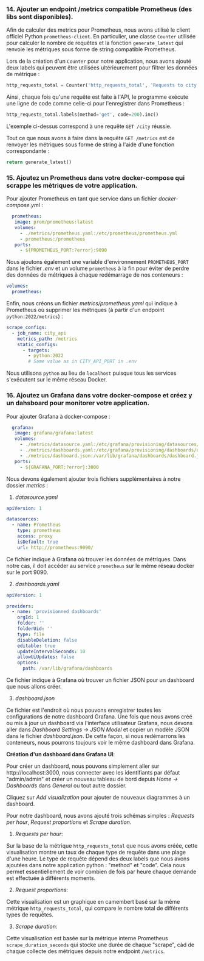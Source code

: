 ### 14. Ajouter un endpoint /metrics compatible Prometheus (des libs sont disponibles).

 Afin de calculer des metrics pour Prometheus, nous avons utilisé le client officiel Python `prometheus-client`. En particulier, une classe `Counter` utilisée pour calculer le nombre de requêtes et la fonction `generate_latest` qui renvoie les métriques sous forme de string compatible Prometheus.

 Lors de la création d'un `Counter` pour notre application, nous avons ajouté deux labels qui peuvent être utilisées ultérieurement pour filtrer les données de métrique :

 ```python
 http_requests_total = Counter('http_requests_total', 'Requests to city API', ['method', 'code'])
 ```

 Ainsi, chaque fois qu'une requête est faite à l'API, le programme exécute une ligne de code comme celle-ci pour l'enregistrer dans Prometheus :

 ```python
 http_requests_total.labels(method='get', code=200).inc()
 ```

 L'exemple ci-dessus correspond à une requête `GET /city` réussie.

 Tout ce que nous avons à faire dans la requête `GET /metrics` est de renvoyer les métriques sous forme de string à l'aide d'une fonction correspondante :

 ```python
 return generate_latest()
 ```

 ### 15. Ajoutez un Prometheus dans votre docker-compose qui scrappe les métriques de votre application.

 Pour ajouter Prometheus en tant que service dans un fichier *docker-compose.yml* :

 ```yml
   prometheus:
    image: prom/prometheus:latest
    volumes:
      - ./metrics/prometheus.yaml:/etc/prometheus/prometheus.yml
      - prometheus:/prometheus
    ports:
      - ${PROMETHEUS_PORT:?error}:9090
 ```

 Nous ajoutons également une variable d'environnement `PROMETHEUS_PORT` dans le fichier *.env* et un volume `prometheus` à la fin pour éviter de perdre des données de métriques à chaque redémarrage de nos conteneurs :

 ```yml
 volumes:
   prometheus:
 ```

 Enfin, nous créons un fichier *metrics/prometheus.yaml* qui indique à Prometheus où supprimer les métriques (à partir d'un endpoint `python:2022/metrics`) :

 ```yml
 scrape_configs:
   - job_name: city_api
     metrics_path: /metrics
     static_configs:
       - targets:
         - python:2022
         # Same value as in CITY_API_PORT in .env
 ```

 Nous utilisons `python` au lieu de `localhost` puisque tous les services s'exécutent sur le même réseau Docker.

 ### 16. Ajoutez un Grafana dans votre docker-compose et créez y un dahsboard pour monitorer votre application.

 Pour ajouter Grafana à docker-compose :

 ```yml
   grafana:
    image: grafana/grafana:latest
    volumes:
      - ./metrics/datasource.yaml:/etc/grafana/provisioning/datasources/datasource.yaml
      - ./metrics/dashboards.yaml:/etc/grafana/provisioning/dashboards/dashboards.yaml
      - ./metrics/dashboard.json:/var/lib/grafana/dashboards/dashboard.json
    ports:
      - ${GRAFANA_PORT:?error}:3000
```
 Nous devons également ajouter trois fichiers supplémentaires à notre dossier *metrics* :

 1. *datasource.yaml*

 ```yml
 apiVersion: 1

 datasources:
   - name: Prometheus
     type: prometheus
     access: proxy
     isDefault: true
     url: http://prometheus:9090/
 ```
 Ce fichier indique à Grafana où trouver les données de métriques. Dans notre cas, il doit accéder au service `prometheus` sur le même réseau docker sur le port 9090.

 2. *dashboards.yaml*

 ```yml
 apiVersion: 1

 providers:
   - name: 'provisionned dashboards'
     orgId: 1
     folder: ''
     folderUid: ''
     type: file
     disableDeletion: false
     editable: true
     updateIntervalSeconds: 10
     allowUiUpdates: false
     options:
       path: /var/lib/grafana/dashboards
 ```

 Ce fichier indique à Grafana où trouver un fichier JSON pour un dashboard que nous allons créer.

 3. *dashboard.json*

 Ce fichier est l'endroit où nous pouvons enregistrer toutes les configurations de notre dashboard Grafana. Une fois que nous avons créé ou mis à jour un dashboard via l'interface utilisateur Grafana, nous devons aller dans *Dashboard Settings -> JSON Model* et copier un modèle JSON dans le fichier *dashboard.json*. De cette façon, si nous redémarrons les conteneurs, nous pourrons toujours voir le même dashboard dans Grafana.

 **Création d'un dashboard dans Grafana UI**:

 Pour créer un dashboard, nous pouvons simplement aller sur http://localhost:3000, nous connecter avec les identifiants par défaut "admin/admin" et créer un nouveau tableau de bord depuis *Home -> Dashboards* dans *General* ou tout autre dossier.

 Cliquez sur *Add visualization* pour ajouter de nouveaux diagrammes à un dashboard.

Pour notre dashboard, nous avons ajouté trois schémas simples : *Requests per hour*, *Request proportions* et *Scrape duration*.

1. *Requests per hour*:

 Sur la base de la métrique `http_requests_total` que nous avons créée, cette visualisation montre un taux de chaque type de requête dans une plage d'une heure. Le type de requête dépend des deux labels que nous avons ajoutées dans notre application python : "method" et "code". Cela nous permet essentiellement de voir combien de fois par heure chaque demande est effectuée à différents moments.

 2. *Request proportions*:

 Cette visualisation est un graphique en camembert basé sur la même métrique `http_requests_total`, qui compare le nombre total de différents types de requêtes.

 3. *Scrape duration*:

 Cette visualisation est basée sur la métrique interne Prometheus `scrape_duration_seconds` qui stocke une durée de chaque "scrape", càd de chaque collecte des métriques depuis notre endpoint `/metrics`.
